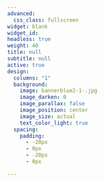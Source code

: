 ```yaml
---
advanced:
  css_class: fullscreen
widget: blank
widget_id:
headless: true
weight: 40
title: null
subtitle: null
active: true
design:
  columns: "1"
  background:
    image: bannerblue2-1-.jpg
    image_darken: 0
    image_parallax: false
    image_position: center
    image_size: actual
    text_color_light: true
  spacing:
    padding:
      - -20px
      - 0px
      - -20px
      - 0px

---
```

